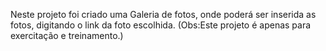 Neste projeto foi criado uma Galeria de fotos, onde poderá ser inserida as fotos, digitando o link da foto escolhida. (Obs:Este projeto é apenas para exercitação e treinamento.)

